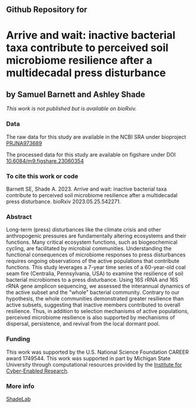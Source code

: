## Github Repository for
# Arrive and wait: inactive bacterial taxa contribute to perceived soil microbiome resilience after a multidecadal press disturbance
## by Samuel Barnett and Ashley Shade
<i>This work is not published but is available on bioRxiv.</i>


### Data
The raw data for this study are available in the NCBI SRA under bioproject [PRJNA973689](https://www.ncbi.nlm.nih.gov/bioproject/PRJNA973689/)

The processed data for this study are available on figshare under DOI [10.6084/m9.figshare.23060354](https://figshare.com/articles/dataset/Centralia_multiyear_DNA_RNA/23060354)

### To cite this work or code

Barnett SE, Shade A. 2023. Arrive and wait: inactive bacterial taxa contribute to perceived soil microbiome resilience after a multidecadal press disturbance. bioRxiv 2023.05.25.542271.

### Abstract

Long-term (press) disturbances like the climate crisis and other anthropogenic pressures are fundamentally altering ecosystems and their functions. Many critical ecosystem functions, such as biogeochemical cycling, are facilitated by microbial communities. Understanding the functional consequences of microbiome responses to press disturbances requires ongoing observations of the active populations that contribute functions. This study leverages a 7-year time series of a 60-year-old coal seam fire (Centralia, Pennsylvania, USA) to examine the resilience of soil bacterial microbiomes to a press disturbance. Using 16S rRNA and 16S rRNA gene amplicon sequencing, we assessed the interannual dynamics of the active subset and the "whole" bacterial community. Contrary to our hypothesis, the whole communities demonstrated greater resilience than active subsets, suggesting that inactive members contributed to overall resilience. Thus, in addition to selection mechanisms of active populations, perceived microbiome resilience is also supported by mechanisms of dispersal, persistence, and revival from the local dormant pool.

### Funding
This work was supported by the U.S. National Science Foundation CAREER award 1749544. This work was supported in part by Michigan State University through computational resources provided by the [Institute for Cyber-Enabled Research](https://icer.msu.edu/).

### More info
[ShadeLab](http://ashley17061.wixsite.com/shadelab/home)
